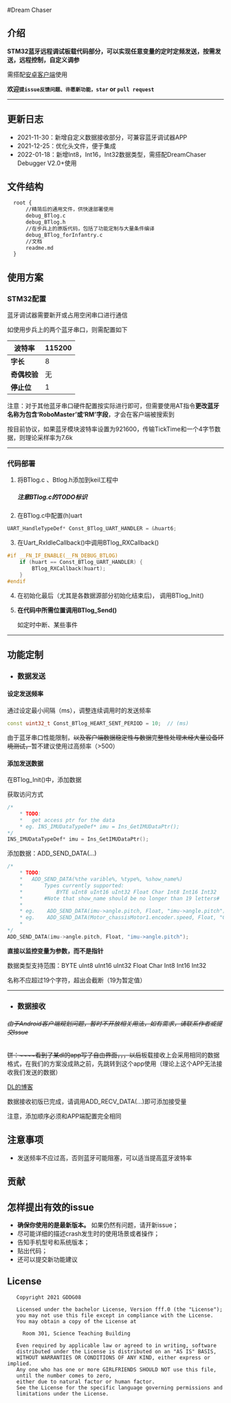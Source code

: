 

#Dream Chaser

## 介绍

**STM32蓝牙远程调试板载代码部分，可以实现任意变量的定时定频发送，按需发送，远程控制，自定义调参**

需搭配[安卓客户端](https://gitee.com/bitrm2022hardware/dream-chaser-debug)使用

**欢迎`提issue反馈问题、许愿新功能，star` or `pull request`**  

****

## 更新日志

- 2021-11-30：新增自定义数据接收部分，可兼容蓝牙调试器APP
- 2021-12-25：优化头文件，便于集成
- 2022-01-18：新增Int8，Int16，Int32数据类型，需搭配DreamChaser Debugger V2.0+使用



## 文件结构

```xml
  root {
      //精简后的通用文件，供快速部署使用
      debug_BTlog.c
      debug_BTlog.h
      //在步兵上的原版代码，包括了功能定制与大量条件编译
      debug_BTlog_forInfantry.c    
      //文档
      readme.md 
  }
```

## 使用方案 

### STM32配置

蓝牙调试器需要新开或占用空闲串口进行通信

如使用步兵上的两个蓝牙串口，则需配置如下

| **波特率**   | 115200 |
| ------------ | ------ |
| **字长**     | 8      |
| **奇偶校验** | 无     |
| **停止位**   | 1      |

注意：对于其他蓝牙串口硬件配置按实际进行即可，但需要使用AT指令**更改蓝牙名称为包含‘RoboMaster’或‘RM’字段**，才会在客户端被搜索到



按目前协议，如果蓝牙模块波特率设置为921600，传输TickTime和一个4字节数据，则理论采样率为7.6k

------

### 代码部署

1. 将BTlog.c 、Btlog.h添加到keil工程中

   ##### 注意BTlog.c的TODO标识

2. 在BTlog.c中配置(h)uart

```c++
UART_HandleTypeDef* Const_BTlog_UART_HANDLER = &huart6;
```

3. 在Uart_RxIdleCallback()中调用BTlog_RXCallback()


```c++
#if __FN_IF_ENABLE(__FN_DEBUG_BTLOG)
    if (huart == Const_BTlog_UART_HANDLER) {
        BTlog_RXCallback(huart);
    }
#endif
```

4. 在初始化最后（尤其是各数据源部分初始化结束后)， 调用BTlog_Init()

   

5. **在代码中所需位置调用BTlog_Send()**

   如定时中断、某些事件

------

## 功能定制

- ### 数据发送

#### 设定发送频率

通过设定最小间隔（ms），调整连续调用时的发送频率

```c++
const uint32_t Const_BTlog_HEART_SENT_PERIOD = 10;  // (ms)
```

由于蓝牙串口性能限制，~~以及客户端数据稳定性与数据完整性处理未经大量设备环境测试，~~暂不建议使用过高频率（>500）



#### 添加发送数据

在BTlog_Init()中，添加数据

获取访问方式

```c++
/*
    * TODO: 
    *   get access ptr for the data
    * eg. INS_IMUDataTypeDef* imu = Ins_GetIMUDataPtr();
*/
INS_IMUDataTypeDef* imu = Ins_GetIMUDataPtr();
```

添加数据：ADD_SEND_DATA(...)

```c++
/*
    * TODO: 
    *   ADD_SEND_DATA(%the varible%, %type%, %show_name%)
    *       Types currently supported:
    *           BYTE uInt8 uInt16 uInt32 Float Char Int8 Int16 Int32
    *       #Note that show_name should be no longer than 19 letters#
    * 
    * eg.    ADD_SEND_DATA(imu->angle.pitch, Float, "imu->angle.pitch");
    * eg.    ADD_SEND_DATA(Motor_chassisMotor1.encoder.speed, Float, "Chassis_Motor1_spd");
    * 
*/
ADD_SEND_DATA(imu->angle.pitch, Float, "imu->angle.pitch");
```
**直接以监控变量为参数，而不是指针**

数据类型支持范围：BYTE uInt8 uInt16 uInt32 Float Char Int8 Int16 Int32

名称不应超过19个字符，超出会截断（19为暂定值）

------



- ### 数据接收

###### ~~由于Android客户端规划问题，暂时不开放相关用法，如有需求，请联系作者或提交Issue~~

~~饼：~~~~看到了某dl的app写了自由界面，，，以后~~板载接收上会采用相同的数据格式，在我们的方案没成熟之前，先跳转到这个app使用（理论上这个APP无法接收我们发送的数据）

[DL的博客](https://www.jianshu.com/p/1a8262492619)

数据接收初版已完成，请调用ADD_RECV_DATA(...)即可添加接受量

注意，添加顺序必须和APP端配置完全相同



## 注意事项

- 发送频率不应过高，否则蓝牙可能阻塞，可以适当提高蓝牙波特率



## 贡献

## 怎样提出有效的issue

- **确保你使用的是最新版本。** 如果仍然有问题，请开新issue；
- 尽可能详细的描述crash发生时的使用场景或者操作；
- 告知手机型号和系统版本；
- 贴出代码；
- 还可以提交新功能建议

## License

```
   Copyright 2021 GDDG08

   Licensed under the bachelor License, Version fff.0 (the "License");
   you may not use this file except in compliance with the License.
   You may obtain a copy of the License at

     Room 301, Science Teaching Building

   Even required by applicable law or agreed to in writing, software
   distributed under the License is distributed on an "AS IS" BASIS,
   WITHOUT WARRANTIES OR CONDITIONS OF ANY KIND, either express or implied.
   Any one who has one or more GIRLFRIENDS SHOULD NOT use this file, 
   until the number comes to zero, 
   either due to natural factor or human factor.
   See the License for the specific language governing permissions and
   limitations under the License.
```